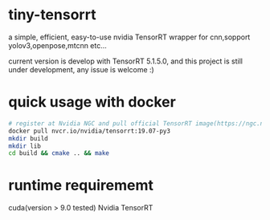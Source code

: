 # tiny-tensorrt
a simple, efficient, easy-to-use nvidia TensorRT wrapper for cnn,sopport yolov3,openpose,mtcnn etc...

current version is develop with TensorRT 5.1.5.0, and this project is still under development, any issue is welcome :)
# quick usage with docker
```bash
# register at Nvidia NGC and pull official TensorRT image(https://ngc.nvidia.com/catalog/containers/nvidia:tensorrt)
docker pull nvcr.io/nvidia/tensorrt:19.07-py3
mkdir build
mkdir lib
cd build && cmake .. && make
```

# runtime requirememt
cuda(version > 9.0 tested)
Nvidia TensorRT

